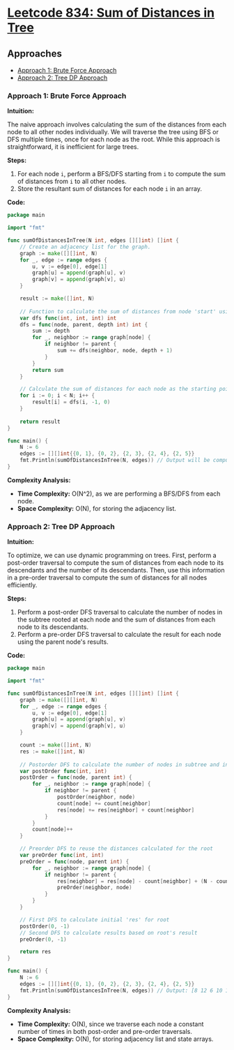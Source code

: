 # [Leetcode 834: Sum of Distances in Tree](https://leetcode.com/problems/sum-of-distances-in-tree/)

## Approaches
- [Approach 1: Brute Force Approach](#approach-1-brute-force-approach)
- [Approach 2: Tree DP Approach](#approach-2-tree-dp-approach)

### Approach 1: Brute Force Approach

**Intuition:**

The naive approach involves calculating the sum of the distances from each node to all other nodes individually. We will traverse the tree using BFS or DFS multiple times, once for each node as the root. While this approach is straightforward, it is inefficient for large trees.

**Steps:**
1. For each node `i`, perform a BFS/DFS starting from `i` to compute the sum of distances from `i` to all other nodes.
2. Store the resultant sum of distances for each node `i` in an array.

**Code:**

```go
package main

import "fmt"

func sumOfDistancesInTree(N int, edges [][]int) []int {
    // Create an adjacency list for the graph.
    graph := make([][]int, N)
    for _, edge := range edges {
        u, v := edge[0], edge[1]
        graph[u] = append(graph[u], v)
        graph[v] = append(graph[v], u)
    }

    result := make([]int, N)
    
    // Function to calculate the sum of distances from node 'start' using DFS.
    var dfs func(int, int, int) int
    dfs = func(node, parent, depth int) int {
        sum := depth
        for _, neighbor := range graph[node] {
            if neighbor != parent {
                sum += dfs(neighbor, node, depth + 1)
            }
        }
        return sum
    }

    // Calculate the sum of distances for each node as the starting point.
    for i := 0; i < N; i++ {
        result[i] = dfs(i, -1, 0)
    }
    
    return result
}

func main() {
    N := 6
    edges := [][]int{{0, 1}, {0, 2}, {2, 3}, {2, 4}, {2, 5}}
    fmt.Println(sumOfDistancesInTree(N, edges)) // Output will be computed.
}
```

**Complexity Analysis:**

- **Time Complexity:** O(N^2), as we are performing a BFS/DFS from each node.
- **Space Complexity:** O(N), for storing the adjacency list.

### Approach 2: Tree DP Approach

**Intuition:**

To optimize, we can use dynamic programming on trees. First, perform a post-order traversal to compute the sum of distances from each node to its descendants and the number of its descendants. Then, use this information in a pre-order traversal to compute the sum of distances for all nodes efficiently.

**Steps:**
1. Perform a post-order DFS traversal to calculate the number of nodes in the subtree rooted at each node and the sum of distances from each node to its descendants.
2. Perform a pre-order DFS traversal to calculate the result for each node using the parent node's results.

**Code:**

```go
package main

import "fmt"

func sumOfDistancesInTree(N int, edges [][]int) []int {
    graph := make([][]int, N)
    for _, edge := range edges {
        u, v := edge[0], edge[1]
        graph[u] = append(graph[u], v)
        graph[v] = append(graph[v], u)
    }

    count := make([]int, N)
    res := make([]int, N)
    
    // Postorder DFS to calculate the number of nodes in subtree and initial res for root
    var postOrder func(int, int)
    postOrder = func(node, parent int) {
        for _, neighbor := range graph[node] {
            if neighbor != parent {
                postOrder(neighbor, node)
                count[node] += count[neighbor]
                res[node] += res[neighbor] + count[neighbor]
            }
        }
        count[node]++
    }

    // Preorder DFS to reuse the distances calculated for the root
    var preOrder func(int, int)
    preOrder = func(node, parent int) {
        for _, neighbor := range graph[node] {
            if neighbor != parent {
                res[neighbor] = res[node] - count[neighbor] + (N - count[neighbor])
                preOrder(neighbor, node)
            }
        }
    }

    // First DFS to calculate initial 'res' for root
    postOrder(0, -1)
    // Second DFS to calculate results based on root's result
    preOrder(0, -1)

    return res
}

func main() {
    N := 6
    edges := [][]int{{0, 1}, {0, 2}, {2, 3}, {2, 4}, {2, 5}}
    fmt.Println(sumOfDistancesInTree(N, edges)) // Output: [8 12 6 10 10 10]
}
```

**Complexity Analysis:**

- **Time Complexity:** O(N), since we traverse each node a constant number of times in both post-order and pre-order traversals.
- **Space Complexity:** O(N), for storing adjacency list and state arrays.


